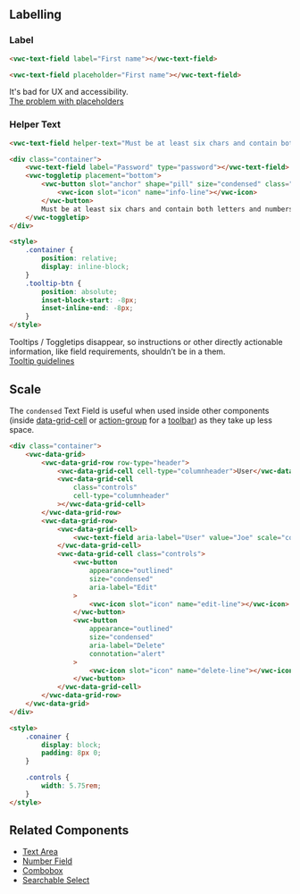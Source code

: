 ## Labelling

### Label

<docs-do-dont>
<docs-do slot="description" headline="Use the label attribute whenever possible" caption="It provides a description of the purpose of the Text Field to all users and it is accessibly linked to the input element.">

```html preview example
<vwc-text-field label="First name"></vwc-text-field>
```

</docs-do>
<docs-do dont headline="Don't use the placeholder attribute as a label">

```html preview example
<vwc-text-field placeholder="First name"></vwc-text-field>
```

It's bad for UX and accessibility.<br />[The problem with placeholders](https://www.deque.com/blog/accessible-forms-the-problem-with-placeholders/)

</docs-do>
</docs-do-dont>

### Helper Text

<docs-do-dont>
<docs-do slot="description" headline="Use helper text to provide extra information about the field" caption="It is visible to the user at all times and it is read out by screen readers when the user focuses on the input element.">

```html preview example
<vwc-text-field helper-text="Must be at least six chars and contain both letters and numbers" label="Password" type="password"></vwc-text-field>
```

</docs-do>
<docs-do dont headline="Don't use Tooltips or Toggletips for information that is vital to task completion">

```html preview example 190px
<div class="container">
	<vwc-text-field label="Password" type="password"></vwc-text-field>
	<vwc-toggletip placement="bottom">
		<vwc-button slot="anchor" shape="pill" size="condensed" class="tooltip-btn">
			<vwc-icon slot="icon" name="info-line"></vwc-icon>
		</vwc-button>
		Must be at least six chars and contain both letters and numbers
	</vwc-toggletip>
</div>

<style>
	.container {
		position: relative;
		display: inline-block;
	}
	.tooltip-btn {
		position: absolute;
		inset-block-start: -8px;
		inset-inline-end: -8px;
	}
</style>
```

Tooltips / Toggletips disappear, so instructions or other directly actionable information, like field requirements, shouldn’t be in a them.<br />[Tooltip guidelines](https://www.nngroup.com/articles/tooltip-guidelines/#toc-tooltip-usage-guidelines-3)

</docs-do>
</docs-do-dont>

## Scale

<docs-do-dont headline="Use condensed Text Fields when space is limited" reverse>

<div slot="description">

The `condensed` Text Field is useful when used inside other components (inside [data-grid-cell](/components/data-grid/#cell) or [action-group](/components/action-group/) for a [toolbar](/components/button/use-cases/#toolbars)) as they take up less space.

</div>
<docs-do>

```html preview example
<div class="container">
	<vwc-data-grid>
		<vwc-data-grid-row row-type="header">
			<vwc-data-grid-cell cell-type="columnheader">User</vwc-data-grid-cell>
			<vwc-data-grid-cell
				class="controls"
				cell-type="columnheader"
			></vwc-data-grid-cell>
		</vwc-data-grid-row>
		<vwc-data-grid-row>
			<vwc-data-grid-cell>
				<vwc-text-field aria-label="User" value="Joe" scale="condensed">
			</vwc-data-grid-cell>
			<vwc-data-grid-cell class="controls">
				<vwc-button
					appearance="outlined"
					size="condensed"
					aria-label="Edit"
				>
					<vwc-icon slot="icon" name="edit-line"></vwc-icon>
				</vwc-button>
				<vwc-button
					appearance="outlined"
					size="condensed"
					aria-label="Delete"
					connotation="alert"
				>
					<vwc-icon slot="icon" name="delete-line"></vwc-icon>
				</vwc-button>
			</vwc-data-grid-cell>
		</vwc-data-grid-row>
	</vwc-data-grid>
</div>

<style>
	.conainer {
		display: block;
		padding: 8px 0;
	}

	.controls {
		width: 5.75rem;
	}
</style>
```

</docs-do>
</docs-do-dont>

## Related Components

- [Text Area](/components/text-area/)
- [Number Field](/components/number-field)
- [Combobox](/components/combobox/)
- [Searchable Select](/components/searchable-select/)
